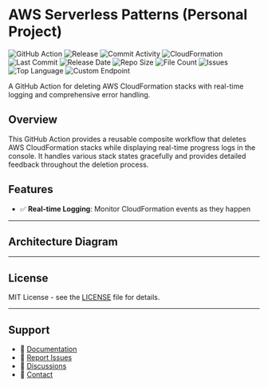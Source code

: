 # AWS Serverless Patterns (Personal Project)

![GitHub Action](https://img.shields.io/badge/GitHub-Action-blue?logo=github)&nbsp;![Release](https://github.com/subhamay-bhattacharyya/5232-serverless-patterns-cft/actions/workflows/release.yaml/badge.svg)&nbsp;![Commit Activity](https://img.shields.io/github/commit-activity/t/subhamay-bhattacharyya/5232-serverless-patterns-cft)&nbsp;![CloudFormation](https://img.shields.io/badge/AWS-CloudFormation-orange?logo=amazonaws)&nbsp;![Last Commit](https://img.shields.io/github/last-commit/subhamay-bhattacharyya/5232-serverless-patterns-cft)&nbsp;![Release Date](https://img.shields.io/github/release-date/subhamay-bhattacharyya/5232-serverless-patterns-cft)&nbsp;![Repo Size](https://img.shields.io/github/repo-size/subhamay-bhattacharyya/5232-serverless-patterns-cft)&nbsp;![File Count](https://img.shields.io/github/directory-file-count/subhamay-bhattacharyya/5232-serverless-patterns-cft)&nbsp;![Issues](https://img.shields.io/github/issues/subhamay-bhattacharyya/5232-serverless-patterns-cft)&nbsp;![Top Language](https://img.shields.io/github/languages/top/subhamay-bhattacharyya/5232-serverless-patterns-cft)&nbsp;![Custom Endpoint](https://img.shields.io/endpoint?url=https://gist.githubusercontent.com/bsubhamay/0bf1b9fc6955ac8b3349843a9b25ecd3/raw/5232-serverless-patterns-cft.json?)


A GitHub Action for deleting AWS CloudFormation stacks with real-time logging and comprehensive error handling.

## Overview

This GitHub Action provides a reusable composite workflow that deletes AWS CloudFormation stacks while displaying real-time progress logs in the console. It handles various stack states gracefully and provides detailed feedback throughout the deletion process.

## Features

- ✅ **Real-time Logging**: Monitor CloudFormation events as they happen

---

## Architecture Diagram


---

## License

MIT License - see the [LICENSE](LICENSE) file for details.

---

## Support

- 📖 [Documentation](https://github.com/subhamay-bhattacharyya/5232-serverless-patterns-cft/wiki)
- 🐛 [Report Issues](https://github.com/subhamay-bhattacharyya/5232-serverless-patterns-cft/issues)
- 💬 [Discussions](https://github.com/subhamay-bhattacharyya/5232-serverless-patterns-cft/discussions)
- 📧 [Contact](mailto:support@subhamay.aws@gmail.com)